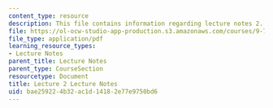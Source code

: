 ```yaml
---
content_type: resource
description: This file contains information regarding lecture notes 2.
file: https://ol-ocw-studio-app-production.s3.amazonaws.com/courses/9-70-social-psychology-spring-2013/bae259224b32ac1d14182e77e9750bd6_MIT9_70S13_Lect2.pdf
file_type: application/pdf
learning_resource_types:
- Lecture Notes
parent_title: Lecture Notes
parent_type: CourseSection
resourcetype: Document
title: Lecture 2 Lecture Notes
uid: bae25922-4b32-ac1d-1418-2e77e9750bd6
---
```

